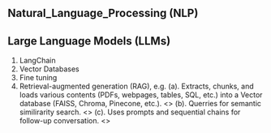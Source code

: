 ## Natural_Language_Processing (NLP)

## Large Language Models (LLMs)

1. LangChain <br>
2. Vector Databases <br>
3. Fine tuning  <br>
4. Retrieval-augmented generation (RAG), e.g.
   (a). Extracts, chunks, and loads various contents (PDFs, webpages, tables, SQL, etc.) into a Vector database (FAISS, Chroma, Pinecone, etc.). <>
   (b). Querries for semantic similirarity search. <>
   (c). Uses prompts and sequential chains for follow-up conversation.
   <>
